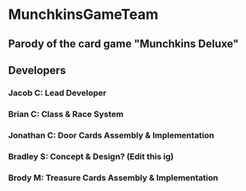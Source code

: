 # MunchkinsGameTeam
## Parody of the card game "Munchkins Deluxe"

## Developers
### Jacob C: Lead Developer
### Brian C: Class & Race System
### Jonathan C: Door Cards Assembly & Implementation
### Bradley S: Concept & Design? (Edit this ig)
### Brody M: Treasure Cards Assembly & Implementation
